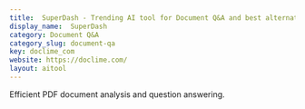```yaml
---
title:  SuperDash - Trending AI tool for Document Q&A and best alternatives
display_name:  SuperDash
category: Document Q&A
category_slug: document-qa
key: doclime_com
website: https://doclime.com/
layout: aitool
---
```


Efficient PDF document analysis and question answering.
